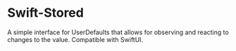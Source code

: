 # Swift-Stored
A simple interface for UserDefaults that allows for observing and reacting to changes to the value. Compatible with SwiftUI.
